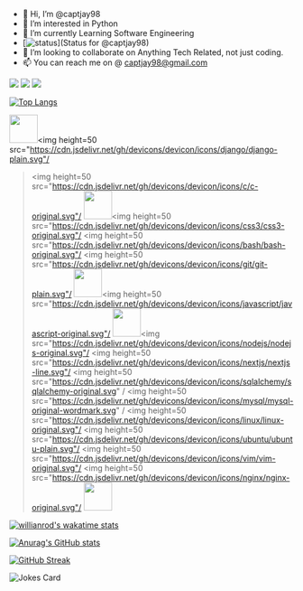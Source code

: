 - 👋 Hi, I’m @captjay98
- 👀 I’m interested in Python
- 🌱 I’m currently Learning Software Engineering
- [![status](https://badge.stateful.com/captjay98/status.svg)](Status for @captjay98)
- 💞️ I’m looking to collaborate on Anything Tech Related, not just coding.
- 📫 You can reach me on @ captjay98@gmail.com


[![](https://img.shields.io/badge/instagram-12100E?style=for-the-badge&logo=instagram)](https://www.instagram.com/capt_jay98/)
[![](https://img.shields.io/badge/twitter-%230077B5.svg?style=for-the-badge&logo=twitter)](https://mobile.twitter.com/capt_jay98)
[![](https://img.shields.io/badge/Spotify-1ED760?style=for-the-badge&logo=spotify&logoColor=white)](https://open.spotify.com/user/9fseiifs91xr5x6widc4by28o)

[![Top Langs](https://github-readme-stats.vercel.app/api/top-langs/?username=captjay98&theme=tokyonight_duo&layout=compact)](https://github.com/captjay98/github-readme-stats)


<img height=50 src="https://cdn.jsdelivr.net/gh/devicons/devicon/icons/python/python-original.svg"/><img height=50 src="https://cdn.jsdelivr.net/gh/devicons/devicon/icons/django/django-plain.svg"/
><img height=50 src="https://cdn.jsdelivr.net/gh/devicons/devicon/icons/c/c-original.svg"/
><img height=50 src="https://cdn.jsdelivr.net/gh/devicons/devicon/icons/html5/html5-original.svg"/><img height=50 src="https://cdn.jsdelivr.net/gh/devicons/devicon/icons/css3/css3-original.svg"/
><img height=50 src="https://cdn.jsdelivr.net/gh/devicons/devicon/icons/bash/bash-original.svg"/
><img height=50 src="https://cdn.jsdelivr.net/gh/devicons/devicon/icons/git/git-plain.svg"/
><img height=50 src="https://cdn.jsdelivr.net/gh/devicons/devicon/icons/github/github-original.svg"/><img height=50 src="https://cdn.jsdelivr.net/gh/devicons/devicon/icons/javascript/javascript-original.svg"/
><img height=50 src="https://cdn.jsdelivr.net/gh/devicons/devicon/icons/jquery/jquery-original-wordmark.svg" /><img src="https://cdn.jsdelivr.net/gh/devicons/devicon/icons/nodejs/nodejs-original.svg"/
><img height=50 src="https://cdn.jsdelivr.net/gh/devicons/devicon/icons/nextjs/nextjs-line.svg"/
><img height=50 src="https://cdn.jsdelivr.net/gh/devicons/devicon/icons/sqlalchemy/sqlalchemy-original.svg" /
><img height=50 src="https://cdn.jsdelivr.net/gh/devicons/devicon/icons/mysql/mysql-original-wordmark.svg" /
><img height=50 src="https://cdn.jsdelivr.net/gh/devicons/devicon/icons/linux/linux-original.svg"/
><img height=50 src="https://cdn.jsdelivr.net/gh/devicons/devicon/icons/ubuntu/ubuntu-plain.svg"/
><img height=50 src="https://cdn.jsdelivr.net/gh/devicons/devicon/icons/vim/vim-original.svg"/
><img height=50 src="https://cdn.jsdelivr.net/gh/devicons/devicon/icons/nginx/nginx-original.svg"/
><img height=50 src="https://cdn.jsdelivr.net/gh/devicons/devicon/icons/docker/docker-original.svg"/>
          
          
          
          
          


[![willianrod's wakatime stats](https://github-readme-stats.vercel.app/api/wakatime?username=captjay98&theme=tokyonight_duo&layout=compact)](https://github.com/anuraghazra/github-readme-stats)

[![Anurag's GitHub stats](https://github-readme-stats.vercel.app/api?username=captjay98&theme=tokyonight_duo&layout=compact)](https://github.com/captjay98/github-readme-stats)

[![GitHub Streak](https://github-readme-streak-stats.herokuapp.com/?user=captjay98&theme=tokyonight_duo&layout=compact)](https://git.io/streak-stats)

![Jokes Card](https://readme-jokes.vercel.app/api)




